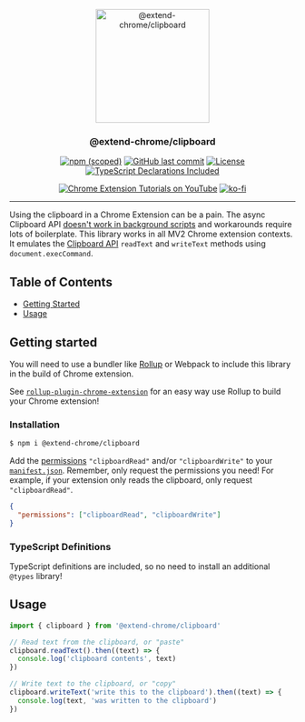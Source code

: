<p align="center">
  <a href="https://github.com/extend-chrome/clipboard" rel="noopener">
 <img width=200px height=200px src="https://i.imgur.com/Pw8LMCb.png" alt="@extend-chrome/clipboard"></a>
</p>

<h3 align="center">@extend-chrome/clipboard</h3>

<div align="center">

[![npm (scoped)](https://img.shields.io/npm/v/@extend-chrome/clipboard.svg)](https://www.npmjs.com/package/@extend-chrome/clipboard)
[![GitHub last commit](https://img.shields.io/github/last-commit/extend-chrome/clipboard.svg)](https://github.com/extend-chrome/clipboard)
[![License](https://img.shields.io/badge/license-MIT-blue.svg)](/LICENSE)
[![TypeScript Declarations Included](https://img.shields.io/badge/types-TypeScript-informational)](#typescript)

</div>

<div align="center">

[![Chrome Extension Tutorials on YouTube](https://img.shields.io/badge/Chrome%20Extension%20Tutorials-YouTube-c4302b.svg)](https://www.youtube.com/channel/UCVj3dGw75v8aHFYD6CL1tFg)
[![ko-fi](https://img.shields.io/badge/Buy%20us%20a%20tea-ko--fi-29ABE0)](https://ko-fi.com/jacksteam)

</div>

---

Using the clipboard in a Chrome Extension can be a pain. The async Clipboard API [doesn't work in background scripts](https://bugs.chromium.org/p/chromium/issues/detail?id=874848&can=1&q=chrome%20extension%20clipboard%20api&colspec=ID%20Pri%20M%20Stars%20ReleaseBlock%20Component%20Status%20Owner%20Summary%20OS%20Modified) and workarounds require lots of boilerplate. This library works in all MV2 Chrome extension contexts. It emulates the [Clipboard API](https://developer.mozilla.org/en-US/docs/Web/API/Clipboard_API) `readText` and `writeText` methods using `document.execCommand`.

## Table of Contents

- [Getting Started](#getting_started)
- [Usage](#usage)

## Getting started <a name = "getting_started"></a>

You will need to use a bundler like [Rollup](https://rollupjs.org/guide/en/) or Webpack to include this library in the build of Chrome extension.

See [`rollup-plugin-chrome-extension`](https://github.com/extend-chrome/rollup-plugin-chrome-extension) for an easy way use Rollup to build your Chrome extension!

### Installation

```sh
$ npm i @extend-chrome/clipboard
```

Add the [permissions](https://developer.chrome.com/extensions/declare_permissions) `"clipboardRead"` and/or `"clipboardWrite"` to your [`manifest.json`](https://developer.chrome.com/extensions/manifest). Remember, only request the permissions you need! For example, if your extension only reads the clipboard, only request `"clipboardRead"`.

```json
{
  "permissions": ["clipboardRead", "clipboardWrite"]
}
```

### TypeScript Definitions <a name = "typescript"></a>

TypeScript definitions are included, so no need to install an additional `@types` library!

## Usage <a name = "usage"></a>

```javascript
import { clipboard } from '@extend-chrome/clipboard'

// Read text from the clipboard, or "paste"
clipboard.readText().then((text) => {
  console.log('clipboard contents', text)
})

// Write text to the clipboard, or "copy"
clipboard.writeText('write this to the clipboard').then((text) => {
  console.log(text, 'was written to the clipboard')
})
```
